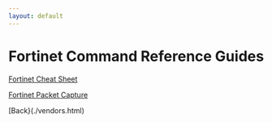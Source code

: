 ```yaml
---
layout: default
---
```


# Fortinet Command Reference Guides

[Fortinet Cheat Sheet](./fortinet/fortinet_cheat.html)

[Fortinet Packet Capture](./fortinet/fortinet_capture.html)


[Back}(./vendors.html)